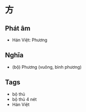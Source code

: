 # 方

## Phát âm
* Hán Việt: Phương

## Nghĩa
* (bộ) Phương (vuông, bình phương)

## Tags
* bộ thủ
* bộ thủ 4 nét
* Hán Việt

<script>window.HANZI_FIELD='方';</script>